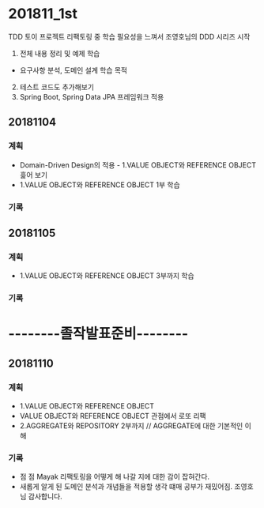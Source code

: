 ﻿# 201811_1st
TDD 토이 프로젝트 리팩토링 중 학습 필요성을 느껴서 조영호님의 DDD 시리즈 시작
1. 전체 내용 정리 및 예제 학습
 - 요구사항 분석, 도메인 설계 학습 목적 
2. 테스트 코드도 추가해보기
3. Spring Boot, Spring Data JPA 프레임워크 적용

## 20181104
### 계획
* Domain-Driven Design의 적용 - 1.VALUE OBJECT와 REFERENCE OBJECT 흝어 보기
* 1.VALUE OBJECT와 REFERENCE OBJECT 1부 학습

### 기록

## 20181105
### 계획
* 1.VALUE OBJECT와 REFERENCE OBJECT 3부까지 학습

### 기록

# --------졸작발표준비--------

## 20181110
### 계획
* 1.VALUE OBJECT와 REFERENCE OBJECT
* VALUE OBJECT와 REFERENCE OBJECT 관점에서 로또 리팩
* 2.AGGREGATE와 REPOSITORY 2부까지 // AGGREGATE에 대한 기본적인 이해

### 기록
* 점 점 Mayak 리팩토링을 어떻게 해 나갈 지에 대한 감이 잡혀간다.  
* 새롭게 알게 된 도메인 분석과 개념들을 적용할 생각 떄매 공부가 재밌어짐. 조영호님 감사합니다.  
